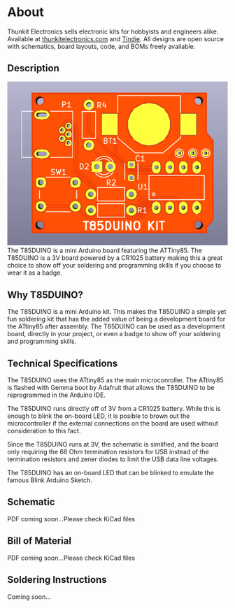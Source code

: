 # About #

Thunkit Electronics sells electronic kits for hobbyists and engineers alike. Available at [thunkitelectronics.com](https://thunkitelectronics.com) and [Tindie](https://www.tindie.com/stores/cmccaskey). All designs are open source with schematics, board layouts, code, and BOMs freely available.

## Description ###
![image goes here](IMAGES/T85DUINO_1.png) <br />
The T85DUINO is a mini Arduino board featuring the ATTiny85. The T85DUINO is a 3V board powered by a CR1025 battery making this a great choice to show off your soldering and programming skills if you choose to wear it as a badge.

## Why T85DUINO? ##
The T85DUINO is a mini Arduino kit. This makes the T85DUINO a simple yet fun soldering kit that has the added value of being a development board for the ATtiny85 after assembly. The T85DUINO can be used as a development board, directly in your project, or even a badge to show off your soldering and programming skills.

## Technical Specifications ##

The T85DUINO uses the ATtiny85 as the main microconroller. The ATtiny85 is flashed with Gemma boot by Adafruit that allows the T85DUINO to be reprogrammed in the Arduino IDE. 

The T85DUINO runs directly off of 3V from a CR1025 battery. While this is enough to blink the on-board LED, it is posible to brown out the microcontroller if the external connections on the board are used without consideration to this fact.

Since the T85DUINO runs at 3V, the schematic is simlified, and the board only requiring the 68 Ohm termination resistors for USB instead of the termination resistors and zener diodes to limit the USB data line voltages.

The T85DUINO has an on-board LED that can be blinked to emulate the famous Blink Arduino Sketch.

## Schematic ##
PDF coming soon...Please check KiCad files

## Bill of Material ##
PDF coming soon...Please check KiCad files

## Soldering Instructions ##
Coming soon...
